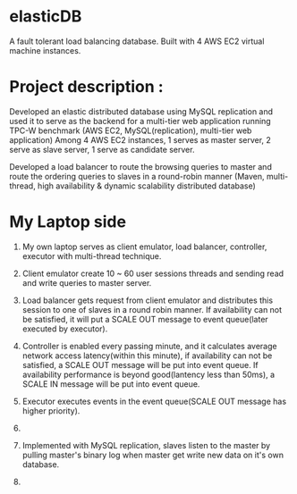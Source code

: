 # elasticDB
A fault tolerant load balancing database. Built with 4 AWS EC2 virtual machine instances.

# Project description :
Developed an elastic distributed database using MySQL replication and used it to serve as the backend for a multi-tier web application running TPC-W benchmark (AWS EC2, MySQL(replication), multi-tier web application)
Among 4 AWS EC2 instances, 1 serves as master server, 2 serve as slave server, 1 serve as candidate server.

Developed a load balancer to route the browsing queries to master and route the ordering queries to slaves in a round-robin manner (Maven, multi-thread, high availability & dynamic scalability distributed database)

# My Laptop side
1) My own laptop serves as client emulator, load balancer, controller, executor with multi-thread technique.

2) Client emulator create 10 ~ 60 user sessions threads and sending read and write queries to master server.

3) Load balancer gets request from client emulator and distributes this session to one of slaves in a round robin manner. If availability can not be satisfied, it will put a SCALE OUT message to event queue(later executed by executor).

4) Controller is enabled every passing minute, and it calculates average network access latency(within this minute), if availability can not be satisfied, a SCALE OUT message will be put into event queue. If availability performance is beyond good(lantency less than 50ms), a SCALE IN message will be put into event queue.

5) Executor executes events in the event queue(SCALE OUT message has higher priority).

7) 

3) Implemented with MySQL replication, slaves listen to the master by pulling master's binary log when master get write new data on it's own database.
4) 
